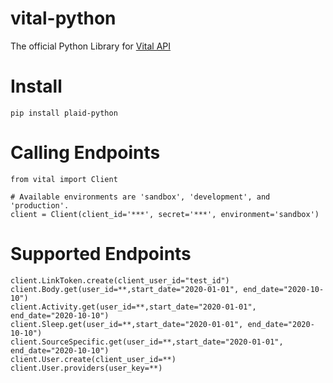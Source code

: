 # vital-python

The official Python Library for [Vital API](docs.tryvital.io)


# Install
```
pip install plaid-python
```

# Calling Endpoints

```
from vital import Client

# Available environments are 'sandbox', 'development', and 'production'.
client = Client(client_id='***', secret='***', environment='sandbox')
```

# Supported Endpoints

```
client.LinkToken.create(client_user_id="test_id")
client.Body.get(user_id=**,start_date="2020-01-01", end_date="2020-10-10")
client.Activity.get(user_id=**,start_date="2020-01-01", end_date="2020-10-10")
client.Sleep.get(user_id=**,start_date="2020-01-01", end_date="2020-10-10")
client.SourceSpecific.get(user_id=**,start_date="2020-01-01", end_date="2020-10-10")
client.User.create(client_user_id=**)
client.User.providers(user_key=**)
```
